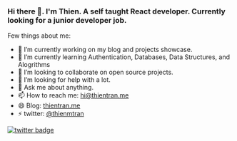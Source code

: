 ### Hi there 👋. I'm Thien. A self taught React developer. Currently looking for a junior developer job.

Few things about me:

- 🔭 I’m currently working on my blog and projects showcase.
- 🌱 I’m currently learning Authentication, Databases, Data Structures, and Alogrithms
- 👯 I’m looking to collaborate on open source projects.
- 🤔 I’m looking for help with a lot.
- 💬 Ask me about anything.
- 📫 How to reach me: hi@thientran.me
- 😄 Blog: [thientran.me](https://thientran.me/blog)
- ⚡ twitter: [@thienmtran](https://twitter.com/thienmtran)

[![twitter badge](https://img.shields.io/twitter/follow/thienmtran?style=social)](https://twitter.com/thienmtran)
